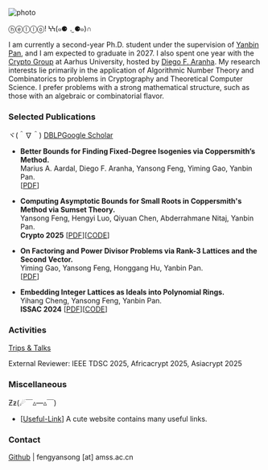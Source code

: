 ![photo](img/climbing.jpg#150 "shadow border right")

ⓗⓔⓛⓛⓞ! ϞϞ(๑⚈ ․̫ ⚈๑)∩

I am currently a second-year Ph.D. student under the supervision of [Yanbin Pan](https://mmrc.iss.ac.cn/~yanbinpan/), and I am expected to graduate in 2027. I also spent one year with the [Crypto Group](https://www.cs.au.dk/~orlandi/cryptogroup/) at Aarhus University, hosted by [Diego F. Aranha](https://dfaranha.github.io/). My research interests lie primarily in the application of Algorithmic Number Theory and Combinatorics to problems in Cryptography and Theoretical Computer Science. I prefer problems with a strong mathematical structure, such as those with an algebraic or combinatorial flavor.

### Selected Publications

ヾ(＾∇＾) [DBLP](https://dblp.org/pid/25/2643-1)[Google Scholar](https://scholar.google.com/citations?user=mO_Dkx8AAAAJ)

- **Better Bounds for Finding Fixed-Degree Isogenies via Coppersmith’s Method.**\
Marius A. Aardal, Diego F. Aranha, Yansong Feng, Yiming Gao, Yanbin Pan.\
[[PDF](https://eprint.iacr.org/2025/1812)]

- **Computing Asymptotic Bounds for Small Roots in Coppersmith's Method via Sumset Theory.**\
Yansong Feng, Hengyi Luo, Qiyuan Chen, Abderrahmane Nitaj, Yanbin Pan.\
**Crypto 2025** [[PDF](https://eprint.iacr.org/2024/1330)][[CODE](https://github.com/fffmath/AsymptoticBounds)]

- **On Factoring and Power Divisor Problems via Rank-3 Lattices and the Second Vector.**\
Yiming Gao, Yansong Feng, Honggang Hu, Yanbin Pan.\
[[PDF](https://eprint.iacr.org/2025/1004)]

- **Embedding Integer Lattices as Ideals into  Polynomial Rings.**\
Yihang Cheng, Yansong Feng, Yanbin Pan.\
**ISSAC 2024**  [[PDF](https://eprint.iacr.org/2024/1041)][[CODE](https://github.com/fffmath/IdentifyIdealLattice)]

### Activities

[Trips & Talks](/trips-talks/)

External Reviewer: IEEE TDSC 2025, Africacrypt 2025, Asiacrypt 2025

### Miscellaneous

Ƶƶ(☄￣▵—▵￣)

- [[Useful-Link](https://link.fffmath.com)] A cute website contains many useful links.

### Contact

[Github](https://github.com/fffmath) | fengyansong [at] amss.ac.cn
